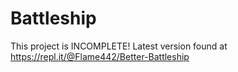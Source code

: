 # Battleship

This project is INCOMPLETE! Latest version found at https://repl.it/@Flame442/Better-Battleship
